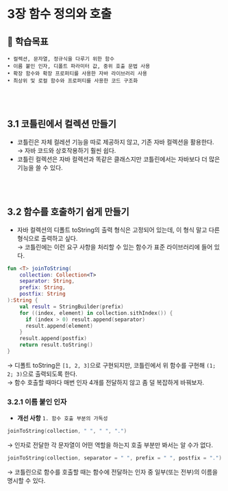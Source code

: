 # 3장 함수 정의와 호출
## 📌 학습목표
```
• 컬렉션, 문자열, 정규식을 다루기 위한 함수
• 이름 붙인 인자, 디폴트 파라미터 값, 중위 호출 문법 사용
• 확장 함수와 확장 프로퍼티를 사용한 자바 라이브러리 사용
• 최상위 및 로컬 함수와 프로퍼티를 사용한 코드 구조화
```
<br>
<br>

## 3.1 코틀린에서 컬렉션 만들기
- 코틀린은 자체 컬레션 기능을 따로 제공하지 않고, 기존 자바 컬렉션을 활용한다. <br>
→ 자바 코드와 상호작용하기 훨씬 쉽다.
- 코틀린 컬렉션은 자바 컬렉션과 똑같은 클래스지만 코틀린에서는 자바보다 더 많은 기능을 쓸 수 있다.
<br>
<br>

## 3.2 함수를 호출하기 쉽게 만들기
- 자바 컬렉션의 디폴트 toString의 출력 형식은 고정되어 있는데, 이 형식 말고 다른 형식으로 출력하고 싶다. <br>
→ 코틀린에는 이런 요구 사항을 처리할 수 있는 함수가 표준 라이브러리에 들어 있다.
```kotlin
fun <T> joinToString(
    collection: Collection<T>
    separator: String,
    prefix: String,
    postfix: String
):String {
    val result = StringBuilder(prefix)
    for ((index, element) in collection.sithIndex()) {
      if (index > 0) result.append(separator)
      result.append(element)
    }
    result.append(postfix)
    return result.toString()
}
```
→ 디폴트 toString은 `[1, 2, 3]`으로 구현되지만, 코틀린에서 위 함수를 구현해 `(1; 2; 3)`으로 출력되도록 한다. <br>
→ 함수 호출할 때마다 매번 인자 4개를 전달하지 않고 좀 덜 복잡하게 바꿔보자.
<br>

### 3.2.1 이름 붙인 인자
- **개선 사항** `1. 함수 호출 부분의 가독성`
```kotlin
joinToString(collection, " ", " ", ".")
```
→ 인자로 전달한 각 문자열이 어떤 역할을 하는지 호출 부분만 봐서는 알 수가 없다.
```kotlin
joinToString(collection, separator = " ", prefix = " ", postfix = ".")
```
→ 코틀린으로 함수를 호출할 때는 함수에 전달하는 인자 중 일부(또는 전부)의 이름을 명시할 수 있다.
